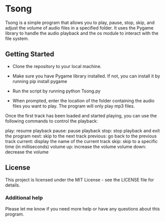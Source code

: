 # Tsong

Tsong is a simple program that allows you to play, pause, stop, skip, and adjust the volume of audio files in a specified folder. It uses the Pygame library to handle the audio playback and the os module to interact with the file system.

## Getting Started

- Clone the repository to your local machine.

- Make sure you have Pygame library installed. If not, you can install it by running pip install pygame

- Run the script by running python Tsong.py

- When prompted, enter the location of the folder containing the audio files you want to play. The program will only play mp3 files.

Once the first track has been loaded and started playing, you can use the following commands to control the playback:

play: resume playback
pause: pause playback
stop: stop playback and exit the program
next: skip to the next track
previous: go back to the previous track
current: display the name of the current track
skip: skip to a specific time (in milliseconds)
volume up: increase the volume
volume down: decrease the volume

## License

This project is licensed under the MIT License - see the LICENSE file for details.

### Additional help ##

Please let me know if you need more help or have any questions about this program.
